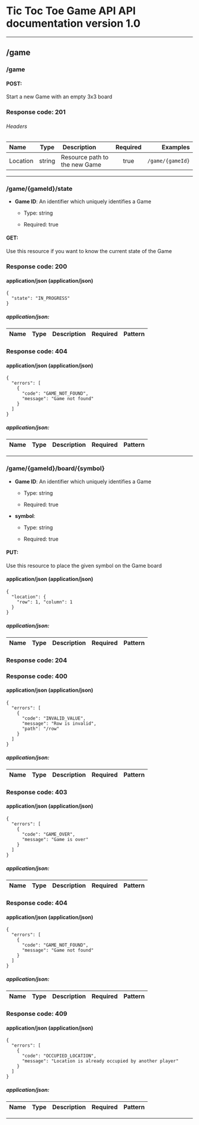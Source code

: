 # Tic Toc Toe Game API API documentation version 1.0

---

## /game

### /game

#### **POST**:
Start a new Game with an empty 3x3 board

### Response code: 201

###### Headers

| Name | Type | Description | Required | Examples |
|:-----|:----:|:------------|:--------:|---------:|
| Location | string | Resource path to the new Game | true | ``` /game/{gameId} ```  |

---

### /game/{gameId}/state

* **Game ID**: An identifier which uniquely identifies a Game
    * Type: string
    
    * Required: true

#### **GET**:
Use this resource if you want to know the current state of the Game

### Response code: 200

#### application/json (application/json) 

```
{
  "state": "IN_PROGRESS"
}
 ```

##### *application/json*:
| Name | Type | Description | Required | Pattern |
|:-----|:----:|:------------|:--------:|--------:|

### Response code: 404

#### application/json (application/json) 

```
{
  "errors": [
    {
      "code": "GAME_NOT_FOUND",
      "message": "Game not found"
    }
  ]
}
 ```

##### *application/json*:
| Name | Type | Description | Required | Pattern |
|:-----|:----:|:------------|:--------:|--------:|

---

### /game/{gameId}/board/{symbol}

* **Game ID**: An identifier which uniquely identifies a Game
    * Type: string
    
    * Required: true

* **symbol**: 
    * Type: string
    
    * Required: true

#### **PUT**:
Use this resource to place the given symbol on the Game board

#### application/json (application/json) 

```
{
  "location": {
    "row": 1, "column": 1
  }
}
 ```

##### *application/json*:
| Name | Type | Description | Required | Pattern |
|:-----|:----:|:------------|:--------:|--------:|

### Response code: 204

### Response code: 400

#### application/json (application/json) 

```
{
  "errors": [
    {
      "code": "INVALID_VALUE",
      "message": "Row is invalid",
      "path": "/row"
    }
  ]
}
 ```

##### *application/json*:
| Name | Type | Description | Required | Pattern |
|:-----|:----:|:------------|:--------:|--------:|

### Response code: 403

#### application/json (application/json) 

```
{
  "errors": [
    {
      "code": "GAME_OVER",
      "message": "Game is over"
    }
  ]
}
 ```

##### *application/json*:
| Name | Type | Description | Required | Pattern |
|:-----|:----:|:------------|:--------:|--------:|

### Response code: 404

#### application/json (application/json) 

```
{
  "errors": [
    {
      "code": "GAME_NOT_FOUND",
      "message": "Game not found"
    }
  ]
}
 ```

##### *application/json*:
| Name | Type | Description | Required | Pattern |
|:-----|:----:|:------------|:--------:|--------:|

### Response code: 409

#### application/json (application/json) 

```
{
  "errors": [
    {
      "code": "OCCUPIED_LOCATION",
      "message": "Location is already occupied by another player"
    }
  ]
}
 ```

##### *application/json*:
| Name | Type | Description | Required | Pattern |
|:-----|:----:|:------------|:--------:|--------:|

---

